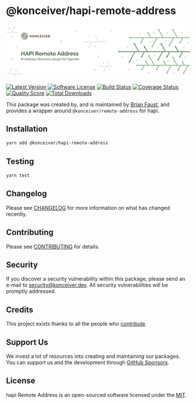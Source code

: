 # @konceiver/hapi-remote-address

<p align="center"><img src="./banner.png" /></p>

[![Latest Version](https://badgen.net/npm/v/@konceiver/hapi-remote-address)](https://npmjs.com/package/@konceiver/hapi-remote-address)
[![Software License](https://badgen.net/npm/license/@konceiver/hapi-remote-address)](https://npmjs.com/package/@konceiver/hapi-remote-address)
[![Build Status](https://img.shields.io/github/workflow/status/konceiver/hapi-remote-address/run-tests?label=tests)](https://github.com/konceiver/hapi-remote-address/actions?query=workflow%3Arun-tests+branch%3Amaster)
[![Coverage Status](https://badgen.net/codeclimate/coverage/konceiver/hapi-remote-address)](https://codeclimate.com/github/konceiver/hapi-remote-address)
[![Quality Score](https://badgen.net/codeclimate/maintainability/konceiver/hapi-remote-address)](https://codeclimate.com/github/konceiver/hapi-remote-address)
[![Total Downloads](https://badgen.net/npm/dt/konceiver/hapi-remote-address)](https://npmjs.com/package/@konceiver/hapi-remote-address)

This package was created by, and is maintained by [Brian Faust](https://github.com/faustbrian), and provides a wrapper around `@konceiver/remote-address` for hapi.

## Installation

```bash
yarn add @konceiver/hapi-remote-address
```

## Testing

```bash
yarn test
```

## Changelog

Please see [CHANGELOG](CHANGELOG.md) for more information on what has changed recently.

## Contributing

Please see [CONTRIBUTING](CONTRIBUTING.md) for details.

## Security

If you discover a security vulnerability within this package, please send an e-mail to security@konceiver.dev. All security vulnerabilities will be promptly addressed.

## Credits

This project exists thanks to all the people who [contribute](../../contributors).

## Support Us

We invest a lot of resources into creating and maintaining our packages. You can support us and the development through [GitHub Sponsors](https://github.com/sponsors/faustbrian).

## License

hapi Remote Address is an open-sourced software licensed under the [MIT](LICENSE.md).
